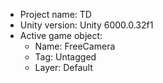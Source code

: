 <!-- UNITY CODE ASSIST INSTRUCTIONS START -->
- Project name: TD
- Unity version: Unity 6000.0.32f1
- Active game object:
  - Name: FreeCamera
  - Tag: Untagged
  - Layer: Default
<!-- UNITY CODE ASSIST INSTRUCTIONS END -->